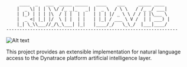 
         ____  _   ___  _____ _____   ____    ___     _____ ____  
        |  _ \| | | \ \/ /_ _|_   _| |  _ \  / \ \   / /_ _/ ___| 
        | |_) | | | |\  / | |  | |   | | | |/ _ \ \ / / | |\___ \ 
        |  _ <| |_| |/  \ | |  | |   | |_| / ___ \ V /  | | ___) |
        |_| \_\\___//_/\_\___| |_|   |____/_/   \_\_/  |___|____/ 
    ----------------------------------------------------------------- 

![Alt text](/other/images/dynatrace-davis.png?raw=true "dynatrace davis")

This project provides an extensible implementation for natural language access to the Dynatrace platform artificial intelligence layer.
